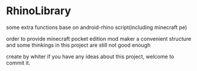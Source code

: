 # RhinoLibrary
some extra functions base on android-rhino script(including minecraft pe)

order to provide minecraft pocket edition mod maker a convenient structure
and some thinkings in this project are still not good enough

create by whiter
if you have any ideas about this project, welcome to commit it.
